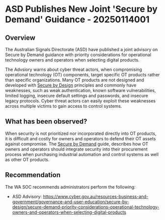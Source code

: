 # ASD Publishes New Joint 'Secure by Demand' Guidance - 20250114001

## Overview

The Australian Signals Directorate (ASD) have published a joint advisory on Secure by Demand guidance with priority considerations for operational technology owners and operators when selecting digital products.

The Advsiory warns about cyber threat actors, when compromising operational technology (OT) components, target specific OT products rather than specific organizations. Many OT products are not designed and developed with [Secure by Design](https://www.cisa.gov/securebydesign) principles and commonly have weaknesses, such as weak authentication, known software vulnerabilities, limited logging, insecure default settings and passwords, and insecure legacy protocols. Cyber threat actors can easily exploit these weaknesses across multiple victims to gain access to control systems.

## What has been observed?

When security is not prioritized nor incorporated directly into OT products, it is difficult and costly for owners and operators to defend their OT assets against compromise. The [Secure by Demand](https://www.cisa.gov/resources-tools/resources/secure-demand-guide) guide, describes how OT owners and operators should integrate security into their procurement process when purchasing industrial automation and control systems as well as other OT products.

## Recommendation

The WA SOC recommends administrators perform the following:

- ASD Advisory: https://www.cyber.gov.au/resources-business-and-government/governance-and-user-education/secure-by-design/secure-demand-priority-considerations-operational-technology-owners-and-operators-when-selecting-digital-products
